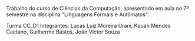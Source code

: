 Trabalho do curso de Ciências da Computação, apresentado em aula no 7º semestre na disciplina  "Linguagens Formais e Autômatos".

Turma CC_D1
Integrantes: Lucas Luiz Moreira Urani, Kauan Mendes Caetano, Guilherme Bastos, João Victor Souza
